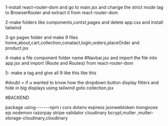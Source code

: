 1-install react-router-dom and go to main.jsx and change the strict mode tag to BrowserRouter and extract it from react-router-dom

2-make folders like components,contxt,pages and delete app.css and install tailwind

3-go pages folder and make 9 files home,about,cart,collection,conatact,login,orders,placeOrder and product.jsx 

4-make a file component folder name #Navbar.jsx and import the file into app.jsx and import {Route and Routes} from react-router-dom

5- make a tag <Routes> and give all 9 like this <Route path='/' element={} /> like this

#doubt = if u wanted to know how the dropdown button display filters and hide in big displays using tailwind goto collection.jsx 

#BACKEND

package using-------npm i cors dotenv express jsonwebtoken mongoose ejs nodemon razorpay stripe validator cloudinary bcrypt,multer ,multer-storage-cloudinary,cloudinary